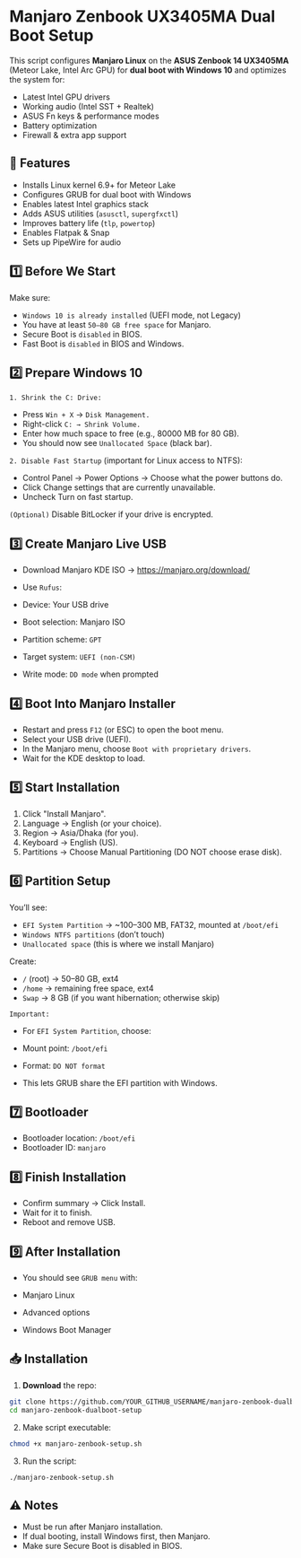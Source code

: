 # Manjaro Zenbook UX3405MA Dual Boot Setup

This script configures **Manjaro Linux** on the **ASUS Zenbook 14 UX3405MA** (Meteor Lake, Intel Arc GPU) for **dual boot with Windows 10** and optimizes the system for:
- Latest Intel GPU drivers
- Working audio (Intel SST + Realtek)
- ASUS Fn keys & performance modes
- Battery optimization
- Firewall & extra app support

## 🚀 Features
- Installs Linux kernel 6.9+ for Meteor Lake
- Configures GRUB for dual boot with Windows
- Enables latest Intel graphics stack
- Adds ASUS utilities (`asusctl`, `supergfxctl`)
- Improves battery life (`tlp`, `powertop`)
- Enables Flatpak & Snap
- Sets up PipeWire for audio

## 1️⃣ Before We Start
Make sure:

- `Windows 10 is already installed` (UEFI mode, not Legacy)
- You have at least `50–80 GB free space` for Manjaro.
- Secure Boot is `disabled` in BIOS.
- Fast Boot is `disabled` in BIOS and Windows.

## 2️⃣ Prepare Windows 10
`1. Shrink the C: Drive:`
- Press ```Win + X``` →  `Disk Management.`
- Right-click `C: → Shrink Volume.`
- Enter how much space to free (e.g., 80000 MB for 80 GB).
- You should now see `Unallocated Space` (black bar).

`2. Disable Fast Startup` (important for Linux access to NTFS):
- Control Panel → Power Options → Choose what the power buttons do.
- Click Change settings that are currently unavailable.
- Uncheck Turn on fast startup.

`(Optional)` Disable BitLocker if your drive is encrypted.

## 3️⃣ Create Manjaro Live USB
- Download Manjaro KDE ISO → https://manjaro.org/download/
- Use `Rufus`:

- Device: Your USB drive
- Boot selection: Manjaro ISO
- Partition scheme: `GPT`
- Target system: `UEFI (non-CSM)`
- Write mode: `DD mode` when prompted

## 4️⃣ Boot Into Manjaro Installer
- Restart and press `F12` (or ESC) to open the boot menu.
- Select your USB drive (UEFI).
- In the Manjaro menu, choose `Boot with proprietary drivers`.
- Wait for the KDE desktop to load.

## 5️⃣ Start Installation
1. Click "Install Manjaro".
2. Language → English (or your choice).
3. Region → Asia/Dhaka (for you).
4. Keyboard → English (US).
5. Partitions → Choose Manual Partitioning (DO NOT choose erase disk).

## 6️⃣ Partition Setup
You’ll see:

- `EFI System Partition` → ~100–300 MB, FAT32, mounted at ```/boot/efi```
- `Windows NTFS partitions` (don’t touch)
- `Unallocated space` (this is where we install Manjaro)

Create:

- ```/``` (root) → 50–80 GB, ext4
- ```/home``` → remaining free space, ext4
- `Swap` → 8 GB (if you want hibernation; otherwise skip)

`Important:`

- For `EFI System Partition`, choose:

- Mount point: ```/boot/efi```
- Format: `DO NOT format`
- This lets GRUB share the EFI partition with Windows.

## 7️⃣ Bootloader
- Bootloader location: ```/boot/efi```
- Bootloader ID: ```manjaro```

## 8️⃣ Finish Installation
- Confirm summary → Click Install.
- Wait for it to finish.
- Reboot and remove USB.

## 9️⃣ After Installation
- You should see `GRUB menu` with:

- Manjaro Linux
- Advanced options
- Windows Boot Manager

## 📥 Installation
1. **Download** the repo:
```bash
git clone https://github.com/YOUR_GITHUB_USERNAME/manjaro-zenbook-dualboot-setup.git
cd manjaro-zenbook-dualboot-setup
```
2. Make script executable:
```bash
chmod +x manjaro-zenbook-setup.sh
```

3. Run the script:
```bash
./manjaro-zenbook-setup.sh
```

## ⚠️ Notes
- Must be run after Manjaro installation.
- If dual booting, install Windows first, then Manjaro.
- Make sure Secure Boot is disabled in BIOS.
